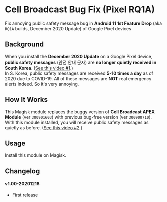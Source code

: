 # Cell Broadcast Bug Fix (Pixel RQ1A)

Fix annoying public safety message bug in __Android 11 1st Feature Drop__ (aka `RQ1A` builds, December 2020 Update) of Google Pixel devices

## Background

When you install the __December 2020 Update__ on a Google Pixel device, __public safety messages__ (안전 안내 문자) are __no longer quietly received in South Korea__. ([See this video #1](https://youtu.be/sfjt8ZemOn0).)  
In S. Korea, public safety messages are received __5-10 times a day__ as of 2020 due to COVID-19. All of these messages are __NOT__ real emergency alerts indeed. So it's very annoying.

## How It Works

This Magisk module replaces the buggy version of __Cell Broadcast APEX Module__ (ver `300901603`) with previous bug-free version (ver `300900710`).  
With this module installed, you will receive public safety messages as quietly as before. ([See this video #2](https://youtu.be/FoXIQiNahSg).)

## Usage

Install this module on Magisk.

## Changelog

#### v1.00-20201218
* First release
